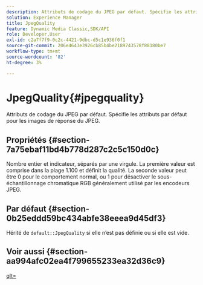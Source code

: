 ```yaml
---
description: Attributs de codage du JPEG par défaut. Spécifie les attributs par défaut pour les images de réponse du JPEG.
solution: Experience Manager
title: JpegQuality
feature: Dynamic Media Classic,SDK/API
role: Developer,User
exl-id: c2a7f7f9-0c2c-4421-9dbc-d5c1e936f0f1
source-git-commit: 206e4643e3926cb85b4be2189743578f88180be7
workflow-type: tm+mt
source-wordcount: '82'
ht-degree: 3%

---
```


# JpegQuality{#jpegquality}

Attributs de codage du JPEG par défaut. Spécifie les attributs par défaut pour les images de réponse du JPEG.

## Propriétés {#section-7a75ebaf11bd4b778d287c2c5c150d0c}

Nombre entier et indicateur, séparés par une virgule. La première valeur est comprise dans la plage 1.100 et définit la qualité. La seconde valeur peut être 0 pour le comportement normal, ou 1 pour désactiver le sous-échantillonnage chromatique RGB généralement utilisé par les encodeurs JPEG.

## Par défaut {#section-0b25eddd59bc434abfe38eeea9d45df3}

Hérité de `default::JpegQuality` si elle n’est pas définie ou si elle est vide.

## Voir aussi {#section-aa994afc02ea4f799655233ea32d36c9}

[qlt=](../../../../../is-api/http-ref/image-serving-api-ref/c-http-protocol-reference/c-command-reference/r-is-http-qlt.md#reference-f69ed0758c784b0385d979820546d352)
